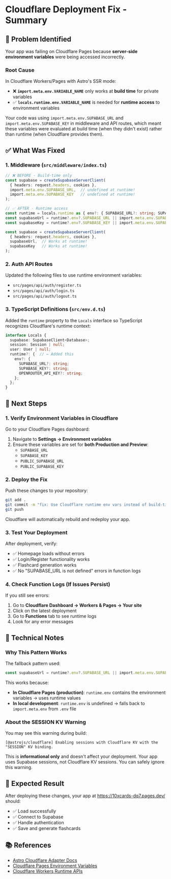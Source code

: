 # Cloudflare Deployment Fix - Summary

## 🐛 Problem Identified

Your app was failing on Cloudflare Pages because **server-side environment variables** were being accessed incorrectly.

### Root Cause

In Cloudflare Workers/Pages with Astro's SSR mode:
- ❌ **`import.meta.env.VARIABLE_NAME`** only works at **build time** for private variables
- ✅ **`locals.runtime.env.VARIABLE_NAME`** is needed for **runtime access** to environment variables

Your code was using `import.meta.env.SUPABASE_URL` and `import.meta.env.SUPABASE_KEY` in middleware and API routes, which meant these variables were evaluated at build time (when they didn't exist) rather than runtime (when Cloudflare provides them).

## ✅ What Was Fixed

### 1. **Middleware** (`src/middleware/index.ts`)
```typescript
// ❌ BEFORE - Build-time only
const supabase = createSupabaseServerClient(
  { headers: request.headers, cookies },
  import.meta.env.SUPABASE_URL,  // undefined at runtime!
  import.meta.env.SUPABASE_KEY   // undefined at runtime!
);

// ✅ AFTER - Runtime access
const runtime = locals.runtime as { env?: { SUPABASE_URL?: string; SUPABASE_KEY?: string } } | undefined;
const supabaseUrl = runtime?.env?.SUPABASE_URL || import.meta.env.SUPABASE_URL;
const supabaseKey = runtime?.env?.SUPABASE_KEY || import.meta.env.SUPABASE_KEY;

const supabase = createSupabaseServerClient(
  { headers: request.headers, cookies },
  supabaseUrl,  // Works at runtime!
  supabaseKey   // Works at runtime!
);
```

### 2. **Auth API Routes**
Updated the following files to use runtime environment variables:
- `src/pages/api/auth/register.ts`
- `src/pages/api/auth/login.ts`
- `src/pages/api/auth/logout.ts`

### 3. **TypeScript Definitions** (`src/env.d.ts`)
Added the `runtime` property to the `Locals` interface so TypeScript recognizes Cloudflare's runtime context:
```typescript
interface Locals {
  supabase: SupabaseClient<Database>;
  session: Session | null;
  user: User | null;
  runtime?: {  // ← Added this
    env?: {
      SUPABASE_URL?: string;
      SUPABASE_KEY?: string;
      OPENROUTER_API_KEY?: string;
    };
  };
}
```

## 🚀 Next Steps

### 1. Verify Environment Variables in Cloudflare

Go to your Cloudflare Pages dashboard:
1. Navigate to **Settings → Environment variables**
2. Ensure these variables are set for **both Production and Preview**:
   - `SUPABASE_URL`
   - `SUPABASE_KEY`
   - `PUBLIC_SUPABASE_URL`
   - `PUBLIC_SUPABASE_KEY`

### 2. Deploy the Fix

Push these changes to your repository:
```bash
git add .
git commit -m "fix: Use Cloudflare runtime env vars instead of build-time vars"
git push
```

Cloudflare will automatically rebuild and redeploy your app.

### 3. Test Your Deployment

After deployment, verify:
- ✅ Homepage loads without errors
- ✅ Login/Register functionality works
- ✅ Flashcard generation works
- ✅ No "SUPABASE_URL is not defined" errors in function logs

### 4. Check Function Logs (If Issues Persist)

If you still see errors:
1. Go to **Cloudflare Dashboard → Workers & Pages → Your site**
2. Click on the latest deployment
3. Go to **Functions** tab to see runtime logs
4. Look for any error messages

## 📝 Technical Notes

### Why This Pattern Works

The fallback pattern used:
```typescript
const supabaseUrl = runtime?.env?.SUPABASE_URL || import.meta.env.SUPABASE_URL;
```

This works because:
- **In Cloudflare Pages (production)**: `runtime.env` contains the environment variables → uses runtime values
- **In local development**: `runtime.env` is undefined → falls back to `import.meta.env` from `.env` file

### About the SESSION KV Warning

You may see this warning during build:
```
[@astrojs/cloudflare] Enabling sessions with Cloudflare KV with the "SESSION" KV binding.
```

This is **informational only** and doesn't affect your deployment. Your app uses Supabase sessions, not Cloudflare KV sessions. You can safely ignore this warning.

## 🎯 Expected Result

After deploying these changes, your app at https://10xcards-dq7.pages.dev/ should:
- ✅ Load successfully
- ✅ Connect to Supabase
- ✅ Handle authentication
- ✅ Save and generate flashcards

## 📚 References

- [Astro Cloudflare Adapter Docs](https://docs.astro.build/en/guides/deploy/cloudflare/)
- [Cloudflare Pages Environment Variables](https://developers.cloudflare.com/pages/configuration/build-configuration/#environment-variables)
- [Cloudflare Workers Runtime APIs](https://developers.cloudflare.com/workers/runtime-apis/)


